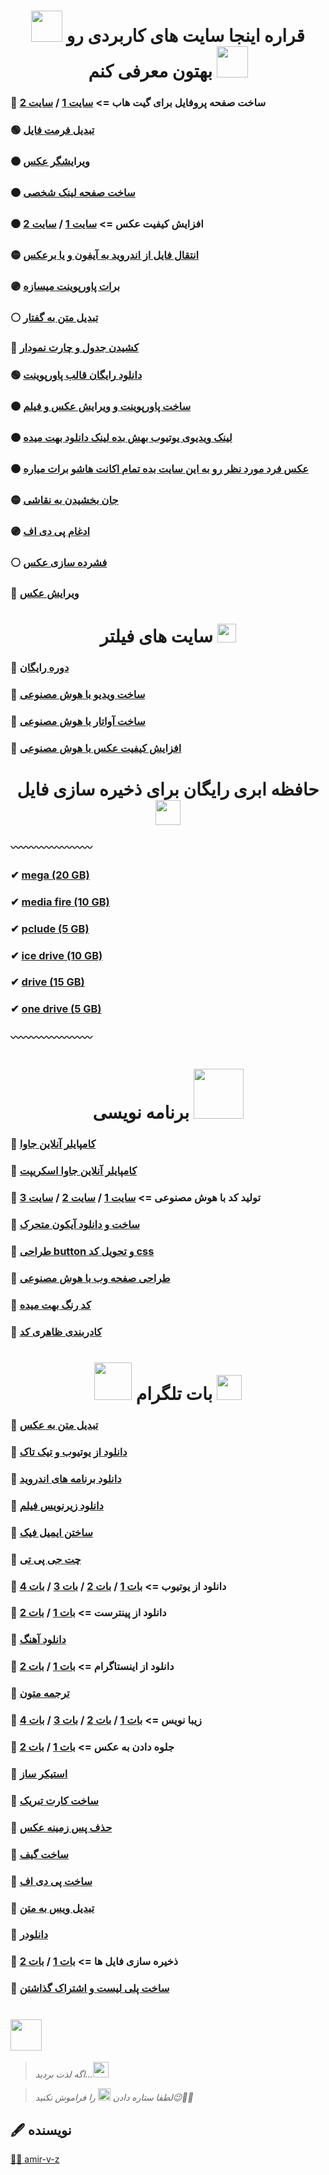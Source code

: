 <h1 align="center" id=1>
<img src="https://media.giphy.com/media/1JgMc6fBAdCYaj9Rkg/giphy.gif?cid=ecf05e4704mc5zf1v7kdguj4bewjhgj75km6mz6xbup27ejh&ep=v1_stickers_search&rid=giphy.gif&ct=s" width=50>
قراره اینجا سایت های کاربردی رو بهتون معرفی کنم
<img src="https://media.giphy.com/media/v1.Y2lkPTc5MGI3NjExanUzbHdqOWdjam4zZHVuaWU1NmV1MTVkeGZlOWFzZ3JjZnp1YWx4diZlcD12MV9zdGlja2Vyc19zZWFyY2gmY3Q9ZQ/LOnt6uqjD9OexmQJRB/giphy.gif" width=50>
</h1>

### 🔴 ساخت صفحه پروفایل برای گیت هاب => [سایت 1](https://rahuldkjain.github.io/gh-profile-readme-generator/) / [سایت 2](https://readme.so/editor)
### 🟢 [تبدیل فرمت فایل](https://convertio.co/)
### 🟤 [ویرایشگر عکس](https://www.photopea.com/)
### 🟠 [ساخت صفحه لینک شخصی](https://zil.ink/)
### ⚫ افزایش کیفیت عکس => [سایت 1](https://replicate.com/) / [سایت 2](https://imgupscaler.com/)
### 🟡 [انتقال فایل از اندروید به آیفون و یا برعکس](https://snapdrop.net/)
### 🟣 [برات پاورپوینت میسازه](https://www.beautiful.ai/)
### ⚪ [تبدیل متن به گفتار](https://murf.ai/)
### 🔴 [کشیدن جدول و چارت نمودار](https://app.diagrams.net/)
### 🟢 [دانلود رایگان قالب پاورپوینت](https://www.free-power-point-templates.com/)
### 🟤 [ساخت پاورپوینت و ویرایش عکس و فیلم](https://www.canva.com/)
### 🟠 [لینک ویدیوی یوتیوب بهش بده لینک دانلود بهت میده](https://yt5s.com/)
### ⚫ [عکس فرد مورد نظر رو به این سایت بده تمام اکانت هاشو برات میاره](https://facecheck.id/)
### 🟡 [جان بخشیدن به نقاشی](https://sketch.metademolab.com/)
### 🟣 [ادغام پی دی اف](https://smallpdf.com/merge-pdf)
### ⚪ [فشرده سازی عکس](https://compresspng.com/)
### 🔴 [ویرایش عکس](https://www.fotor.com/)

<h1 align="center">
سایت های فیلتر
<img src="https://media.giphy.com/media/v1.Y2lkPTc5MGI3NjExbmdsc3BhNGg0d2c5Y3ZkeXd0MG1vNXprODJ6enZ0c2N4ejExNGZkdyZlcD12MV9zdGlja2Vyc19zZWFyY2gmY3Q9cw/IzLOkxWYZJQacKuUFn/giphy.gif" width=30>
</h1>

### 🌵 [دوره رایگان](https://www.classcentral.com/)
### 🌵 [ساخت ویدیو با هوش مصنوعی](https://www.synthesia.io/)
### 🌵 [ساخت آواتار با هوش مصنوعی](https://starryai.com/en/starrytars)
### 🌵 [افزایش کیفیت عکس با هوش مصنوعی](https://remini.ai/)

<h1 align="center">
حافظه ابری رایگان برای ذخیره سازی فایل
<img src="https://media.giphy.com/media/v1.Y2lkPTc5MGI3NjExeHJmbWpwcXc0aWwxdXY3eTB3bTMxZTY3Z2w3eXRzdm56YTNsZWk3aiZlcD12MV9zdGlja2Vyc19zZWFyY2gmY3Q9cw/jJeLpmVIW9k4whPjLs/giphy.gif" width=40>
</h1>

### 〰〰〰〰〰〰〰〰
### ✔ [mega (20 GB)](https://mega.io/)
### ✔ [media fire (10 GB)](https://app.mediafire.com/)
### ✔ [pclude (5 GB)](https://www.pcloud.com/)
### ✔ [ice drive (10 GB)](https://icedrive.net/)
### ✔ [drive (15 GB)](https://www.google.com/drive/)
### ✔ [one drive (5 GB)](https://www.microsoft.com/en-us/microsoft-365/onedrive/online-cloud-storage)
### 〰〰〰〰〰〰〰〰

<h1 align="center">
برنامه نویسی
<img src="https://media.giphy.com/media/v1.Y2lkPTc5MGI3NjExbmZ4ZThzZ3hld2Nvbm9zM2sybmZ6cTJhMzcyYzFnbHB1N2tieGN2eiZlcD12MV9zdGlja2Vyc19zZWFyY2gmY3Q9cw/f7omQNmgiyjj5sffvZ/giphy.gif" width=80>
</h1>

### 🔻 [کامپایلر آنلاین جاوا](https://www.onlinegdb.com/online_java_compiler)
### 🔻 [کامپایلر آنلاین جاوا اسکریپت](https://www.programiz.com/javascript/online-compiler/)
### 🔻 تولید کد با هوش مصنوعی => [سایت 1](https://replit.com/) / [سایت 2](https://codelessai.vercel.app/) / [سایت 3](https://aicodeconvert.com/)
### 🔻 [ساخت و دانلود آیکون متحرک](https://lordicon.com/)
### 🔻 [طراحی button و تحویل کد css](https://enjoycss.com/)
### 🔻 [طراحی صفحه وب با هوش مصنوعی](https://uizard.io/)
### 🔻 [کد رنگ بهت میده](https://flatuicolors.com/)
### 🔻 [کادربندی ظاهری کد](https://carbon.now.sh/)

<h1 align="center">
<img src="https://media.giphy.com/media/oOylMv2oLDxcxGzYn6/giphy.gif" width=60>
بات تلگرام
<img src="https://media.giphy.com/media/v1.Y2lkPTc5MGI3NjExd3lrNWl5Y3ZiNTFmNGNlMGc4amNpNjdtNTFqNjAyZWszd2Nyano0NyZlcD12MV9zdGlja2Vyc19zZWFyY2gmY3Q9cw/ZcdZ7ldgeIhfesqA6E/giphy.gif" width=40>
</h1>

### 🍁 [تبدیل متن به عکس](https://t.me/matnyar_bot)
### 🌿 [دانلود از یوتیوب و تیک تاک](https://t.me/allsaverbot)
### 🍁 [دانلود برنامه های اندروید](https://t.me/apkdl_bot)
### 🌿 [دانلود زیرنویس فیلم](https://t.me/subcitybot)
### 🍁 [ساختن ایمیل فیک](https://t.me/fakemailbot)
### 🌿 [چت جی پی تی](https://t.me/littleb_gptBOT)
### 🍁 دانلود از یوتیوب => [بات 1](https://t.me/Utubesdbot) / [بات 2](https://t.me/youtibot) / [بات 3](https://t.me/utubestbot) / [بات 4](https://t.me/YproloaderBot)
### 🌿 دانلود از پینترست => [بات 1](https://t.me/RegaPinterest_bot) / [بات 2](https://t.me/MypinDLBot)
### 🍁 [دانلود آهنگ](https://t.me/melobot)
### 🌿 دانلود از اینستاگرام => [بات 1](https://t.me/instatoolboxbot) / [بات 2](https://t.me/instapico_bot)
### 🍁 [ترجمه متون](https://t.me/YTranslateBot)
### 🌿 زیبا نویس => [بات 1](https://t.me/BotFontBot) / [بات 2](https://t.me/ShriftTGbot) / [بات 3](https://t.me/stylishtext_Nsbot) / [بات 4](https://t.me/BettergramBot)
### 🍁 جلوه دادن به عکس => [بات 1](https://t.me/picface_bot) / [بات 2](https://t.me/picfacerobot)
### 🌿 [استیکر ساز](https://t.me/stkrbot)
### 🍁 [ساخت کارت تبریک](https://t.me/NiliCardBot)
### 🌿 [حذف پس زمینه عکس](https://t.me/bgkillerbot)
### 🍁 [ساخت گیف](https://t.me/gifybot)
### 🌿 [ساخت پی دی اف](https://t.me/Pdf2pic17bot)
### 🍁 [تبدیل ویس به متن](https://t.me/VoiceToTextRobot)
### 🌿 [دانلودر](https://t.me/LinkgramBot)
### 🍁 ذخیره سازی فایل ها => [بات 1](https://t.me/fileinbot) / [بات 2](https://t.me/filesboxbot)
### 🌿 [ساخت پلی لیست و اشتراک گذاشتن](https://t.me/imixbot)

<h1 align="left">
<a href="#1"><img src="https://media.giphy.com/media/JiamvXQPshKEU2mtZq/giphy.gif?cid=ecf05e474n4rn2se9fb3gsih5io9it006syvotnav001t3kv&ep=v1_stickers_search&rid=giphy.gif&ct=s" width=50></a>
</h1>

> *اگه لذت بردید...<img src="https://media.giphy.com/media/ewh4ipgPw1bBVj4HI5/giphy.gif" width=25>*

> *لطفا ستاره دادن <img src="https://media.giphy.com/media/bGuxrqcjKymVlfVaix/giphy.gif" width=20> را فراموش نکنید😉🙏🏻*

## 🖋 نویسنده
<a href="https://www.github.com/amir-v-z">👨‍💻 amir-v-z</a>
